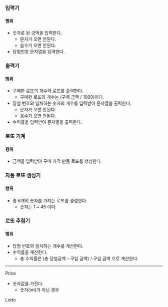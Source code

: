 ### 입력기
#### 행위
- 숫자로 된 금액을 입력한다.
  - 문자가 오면 안된다.
  - 음수가 오면 안된다.
- 당첨번호 문자열을 입력한다.

### 출력기
#### 행위
- 구매한 로또의 개수와 로또를 출력한다.
  - 구매한 로또의 개수는 (구매 금액 / 1000)이다.
- 당첨 번호와 일치하는 숫자의 개수를 입력받아 문자열을 출력한다.
    - 문자가 오면 안된다.
    - 음수가 오면 안된다.
- 수익률을 입력받아 문자열을 출력한다.

### 로또 기계
#### 행위
- 금액을 입력받아 구매 가격 만큼 로또를 생성한다.

### 자동 로또 생성기
#### 행위
- 총 6개의 숫자를 가지는 로또를 생성한다.
  - 숫자는 1 ~ 45 이다.


### 로또 추첨기
#### 행위
- 당첨 번호와 일치하는 개수를 계산한다.
- 수익률을 계산한다.
    - 총 수익률은 (총 당첨금액 - 구입 금액) / 구입 금액 으로 계산한다.

***
Price
- 숫자값을 가진다.
  - 숫자(int)가 아닌 경우 

Lotto
